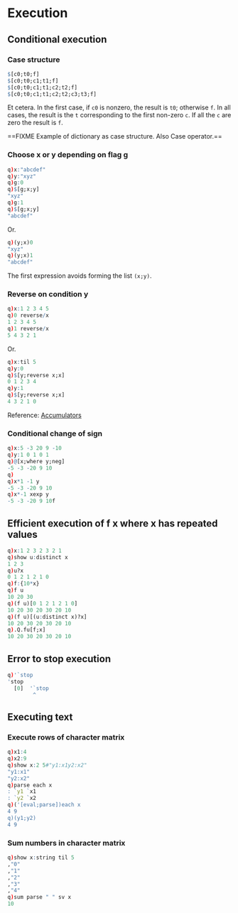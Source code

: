 # Execution



## Conditional execution

### Case structure

```q
$[c0;t0;f]
$[c0;t0;c1;t1;f]
$[c0;t0;c1;t1;c2;t2;f]
$[c0;t0;c1;t1;c2;t2;c3;t3;f]
```

Et cetera.
In the first case, if `c0` is nonzero, the result is `t0`; otherwise `f`.
In all cases, the result is the `t` corresponding to the first non-zero `c`.
If all the `c` are zero the result is `f`.

==FIXME Example of dictionary as case structure. Also Case operator.==


### Choose x or y depending on flag g

```q
q)x:"abcdef"
q)y:"xyz"
q)g:0
q)$[g;x;y]
"xyz"
q)g:1
q)$[g;x;y]
"abcdef"
```

Or.

```q
q)(y;x)0
"xyz"
q)(y;x)1
"abcdef"
```

The first expression avoids forming the list `(x;y)`.



### Reverse on condition y

```q
q)x:1 2 3 4 5
q)0 reverse/x
1 2 3 4 5
q)1 reverse/x
5 4 3 2 1
```

Or.

```q
q)x:til 5
q)y:0
q)$[y;reverse x;x]
0 1 2 3 4
q)y:1
q)$[y;reverse x;x]
4 3 2 1 0
```

<i class="far fa-hand-point-right"></i>
Reference: [Accumulators](https://code.kx.com/v2/ref/accumulators)


### Conditional change of sign

```q
q)x:5 -3 20 9 -10
q)y:1 0 1 0 1
q)@[x;where y;neg]
-5 -3 -20 9 10
q)
q)x*1 -1 y
-5 -3 -20 9 10
q)x*-1 xexp y
-5 -3 -20 9 10f
```



## Efficient execution of f x where x has repeated values

```q
q)x:1 2 3 2 3 2 1
q)show u:distinct x
1 2 3
q)u?x
0 1 2 1 2 1 0
q)f:{10*x}
q)f u
10 20 30
q)(f u)[0 1 2 1 2 1 0]
10 20 30 20 30 20 10
q)(f u)[(u:distinct x)?x]
10 20 30 20 30 20 10
q).Q.fu[f;x]
10 20 30 20 30 20 10
```


## Error to stop execution

```q
q)'`stop
'stop
  [0]  '`stop
        ^
```


## Executing text

### Execute rows of character matrix

```q
q)x1:4
q)x2:9
q)show x:2 5#"y1:x1y2:x2"
"y1:x1"
"y2:x2"
q)parse each x
: `y1 `x1
: `y2 `x2
q)('[eval;parse])each x
4 9
q)(y1;y2)
4 9
```


### Sum numbers in character matrix

```q
q)show x:string til 5
,"0"
,"1"
,"2"
,"3"
,"4"
q)sum parse " " sv x
10
```


